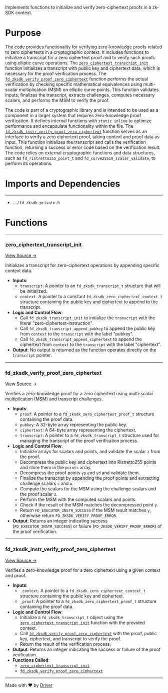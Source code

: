 <!--------------------------------------------------------------------------------->
<!-- IMPORTANT: This file is auto-generated by Driver (https://driver.ai). -------->
<!-- Manual edits may be overwritten on future commits. --------------------------->
<!--------------------------------------------------------------------------------->

Implements functions to initialize and verify zero-ciphertext proofs in a zk-SDK context.

# Purpose
The code provides functionality for verifying zero-knowledge proofs related to zero ciphertexts in a cryptographic context. It includes functions to initialize a transcript for a zero ciphertext proof and to verify such proofs using elliptic curve operations. The [`zero_ciphertext_transcript_init`](<#zero_ciphertext_transcript_init>) function initializes a transcript with public key and ciphertext data, which is necessary for the proof verification process. The [`fd_zksdk_verify_proof_zero_ciphertext`](<#fd_zksdk_verify_proof_zero_ciphertext>) function performs the actual verification by checking specific mathematical equivalences using multi-scalar multiplication (MSM) on elliptic curve points. This function validates inputs, finalizes the transcript, extracts challenges, computes necessary scalars, and performs the MSM to verify the proof.

The code is part of a cryptographic library and is intended to be used as a component in a larger system that requires zero-knowledge proof verification. It defines internal functions with `static inline` to optimize performance and encapsulate functionality within the file. The [`fd_zksdk_instr_verify_proof_zero_ciphertext`](<#fd_zksdk_instr_verify_proof_zero_ciphertext>) function serves as an interface to verify a zero ciphertext proof, taking context and proof data as input. This function initializes the transcript and calls the verification function, returning a success or error code based on the verification result. The code relies on external cryptographic functions and data structures, such as `fd_ristretto255_point_t` and `fd_curve25519_scalar_validate`, to perform its operations.
# Imports and Dependencies

---
- `../fd_zksdk_private.h`


# Functions

---
### zero\_ciphertext\_transcript\_init<!-- {{#callable:zero_ciphertext_transcript_init}} -->
[View Source →](<../../../../../../../../src/flamenco/runtime/program/zksdk/instructions/fd_zksdk_zero_ciphertext.c#L3>)

Initializes a transcript for zero-ciphertext operations by appending specific context data.
- **Inputs**:
    - `transcript`: A pointer to an `fd_zksdk_transcript_t` structure that will be initialized.
    - `context`: A pointer to a constant `fd_zksdk_zero_ciphertext_context_t` structure containing the public key and ciphertext to append to the transcript.
- **Logic and Control Flow**:
    - Call `fd_zksdk_transcript_init` to initialize the `transcript` with the literal "zero-ciphertext-instruction".
    - Call `fd_zksdk_transcript_append_pubkey` to append the public key from `context` to the `transcript` with the label "pubkey".
    - Call `fd_zksdk_transcript_append_ciphertext` to append the ciphertext from `context` to the `transcript` with the label "ciphertext".
- **Output**: No output is returned as the function operates directly on the `transcript` pointer.


---
### fd\_zksdk\_verify\_proof\_zero\_ciphertext<!-- {{#callable:fd_zksdk_verify_proof_zero_ciphertext}} -->
[View Source →](<../../../../../../../../src/flamenco/runtime/program/zksdk/instructions/fd_zksdk_zero_ciphertext.c#L12>)

Verifies a zero-knowledge proof for a zero ciphertext using multi-scalar multiplication (MSM) and transcript challenges.
- **Inputs**:
    - `proof`: A pointer to a `fd_zksdk_zero_ciphertext_proof_t` structure containing the proof data.
    - `pubkey`: A 32-byte array representing the public key.
    - `ciphertext`: A 64-byte array representing the ciphertext.
    - `transcript`: A pointer to a `fd_zksdk_transcript_t` structure used for managing the transcript of the proof verification process.
- **Logic and Control Flow**:
    - Initialize arrays for scalars and points, and validate the scalar `z` from the proof.
    - Decompress the public key and ciphertext into Ristretto255 points and store them in the `points` array.
    - Decompress the proof points `yp` and `yd` and validate them.
    - Finalize the transcript by appending the proof points and extracting challenge scalars `c` and `w`.
    - Compute the scalars for the MSM using the challenge scalars and the proof scalar `z`.
    - Perform the MSM with the computed scalars and points.
    - Check if the result of the MSM matches the decompressed point `y`.
    - Return `FD_EXECUTOR_INSTR_SUCCESS` if the MSM result matches `y`, otherwise return `FD_ZKSDK_VERIFY_PROOF_ERROR`.
- **Output**: Returns an integer indicating success (`FD_EXECUTOR_INSTR_SUCCESS`) or failure (`FD_ZKSDK_VERIFY_PROOF_ERROR`) of the proof verification.


---
### fd\_zksdk\_instr\_verify\_proof\_zero\_ciphertext<!-- {{#callable:fd_zksdk_instr_verify_proof_zero_ciphertext}} -->
[View Source →](<../../../../../../../../src/flamenco/runtime/program/zksdk/instructions/fd_zksdk_zero_ciphertext.c#L99>)

Verifies a zero-knowledge proof for a zero ciphertext using a given context and proof.
- **Inputs**:
    - `_context`: A pointer to a `fd_zksdk_zero_ciphertext_context_t` structure containing the public key and ciphertext.
    - `_proof`: A pointer to a `fd_zksdk_zero_ciphertext_proof_t` structure containing the proof data.
- **Logic and Control Flow**:
    - Initialize a `fd_zksdk_transcript_t` object using the [`zero_ciphertext_transcript_init`](<#zero_ciphertext_transcript_init>) function with the provided context.
    - Call [`fd_zksdk_verify_proof_zero_ciphertext`](<#fd_zksdk_verify_proof_zero_ciphertext>) with the proof, public key, ciphertext, and transcript to verify the proof.
    - Return the result of the verification process.
- **Output**: Returns an integer indicating the success or failure of the proof verification.
- **Functions Called**:
    - [`zero_ciphertext_transcript_init`](<#zero_ciphertext_transcript_init>)
    - [`fd_zksdk_verify_proof_zero_ciphertext`](<#fd_zksdk_verify_proof_zero_ciphertext>)



---
Made with ❤️ by [Driver](https://www.driver.ai/)